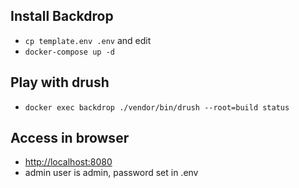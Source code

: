 ## Install Backdrop

* `cp template.env .env` and edit
* `docker-compose up -d`

## Play with drush

* `docker exec backdrop ./vendor/bin/drush --root=build status`

## Access in browser

* <http://localhost:8080>
* admin user is admin, password set in .env

